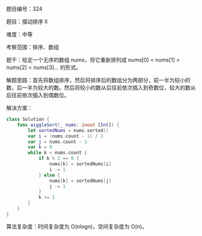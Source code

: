 题目编号：324

题目：摆动排序 II

难度：中等

考察范围：排序、数组

题干：给定一个无序的数组 nums，将它重新排列成 nums[0] < nums[1] > nums[2] < nums[3]... 的形式。

解题思路：首先将数组排序，然后将排序后的数组分为两部分，前一半为较小的数，后一半为较大的数。然后将较小的数从后往前依次插入到奇数位，较大的数从后往前依次插入到偶数位。

解决方案：

```swift
class Solution {
    func wiggleSort(_ nums: inout [Int]) {
        let sortedNums = nums.sorted()
        var i = (nums.count - 1) / 2
        var j = nums.count - 1
        var k = 0
        while k < nums.count {
            if k % 2 == 0 {
                nums[k] = sortedNums[i]
                i -= 1
            } else {
                nums[k] = sortedNums[j]
                j -= 1
            }
            k += 1
        }
    }
}
```

算法复杂度：时间复杂度为 O(nlogn)，空间复杂度为 O(n)。